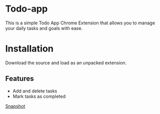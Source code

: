# Todo-app
This is a simple Todo App Chrome Extension that allows you to manage your daily tasks and goals with ease. 

# Installation
Download the source and load as an unpacked extension.

## Features
- Add and delete tasks
- Mark tasks as completed

[Snapshot](https://github.com/Brol33/Todo-app/blob/main/todolist.JPG?raw=true)
